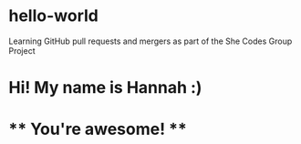 # hello-world
Learning GitHub pull requests and mergers as part of the She Codes Group Project

<h1>Hi! My name is Hannah :)<h1>
** You're awesome! **
